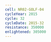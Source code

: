 ```yaml
---
cell: NR02-GOLF-04
cycleYear: 2015
cycle: 32
cycleDate: 2015-32
resistance: 350000
enlightened: 305000 
---
```

      